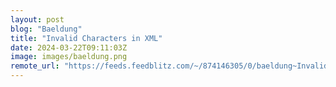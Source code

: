 ```yaml
---
layout: post
blog: "Baeldung"
title: "Invalid Characters in XML"
date: 2024-03-22T09:11:03Z
image: images/baeldung.png
remote_url: "https://feeds.feedblitz.com/~/874146305/0/baeldung~Invalid-Characters-in-XML"
---
```

